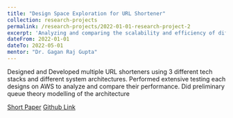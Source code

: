 ```yaml
---
title: "Design Space Exploration for URL Shortener"
collection: research-projects
permalink: /research-projects/2022-01-01-research-project-2
excerpt: 'Analyzing and comparing the scalability and efficiency of different URL shortener designs'
dateFrom: 2022-01-01
dateTo: 2022-05-01
mentor: "Dr. Gagan Raj Gupta"
---
```


Designed and Developed multiple URL shorteners using 3 different tech stacks and different system architectures. Performed extensive testing each designs on AWS to analyze and compare their performance. Did preliminary queue theory modelling of the architecture

[Short Paper](https://github.com/shashwatj07/url-shortener/blob/research-paper/Design_Space_Exploration_for_Url_Shortener.pdf)
[Github Link](https://github.com/shashwatj07/url-shortener/tree/research-paper)